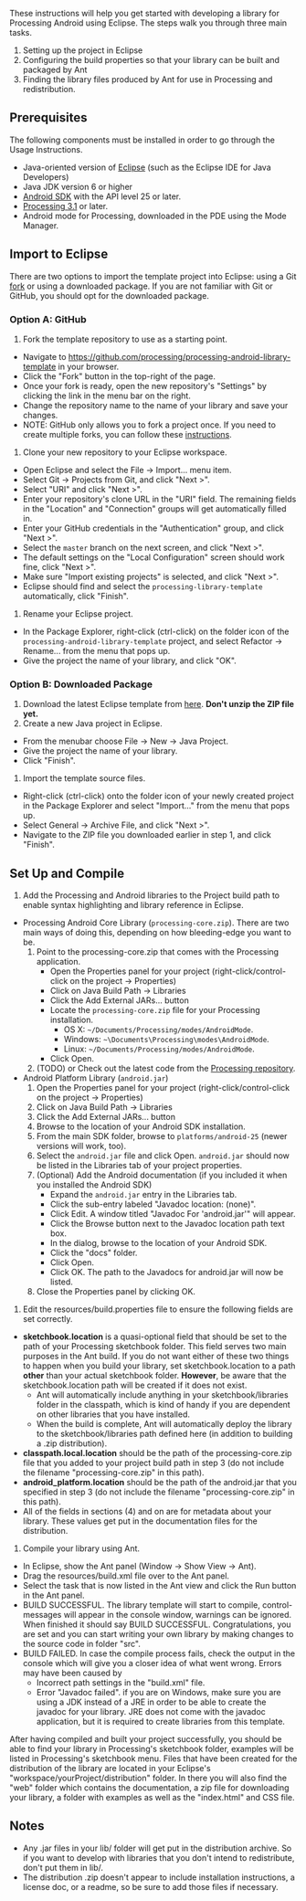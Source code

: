 These instructions will help you get started with developing a library for Processing Android using Eclipse. The steps walk you through three main tasks.

1. Setting up the project in Eclipse
1. Configuring the build properties so that your library can be built and packaged by Ant
1. Finding the library files produced by Ant for use in Processing and redistribution.

## Prerequisites

The following components must be installed in order to go through the Usage Instructions.

* Java-oriented version of [Eclipse](http://www.eclipse.org/) (such as the Eclipse IDE for Java Developers)
* Java JDK version 6 or higher
* [Android SDK](https://developer.android.com/studio/index.html#downloads) with the API level 25 or later.
* [Processing 3.1](http://processing.org/download/) or later.
* Android mode for Processing, downloaded in the PDE using the Mode Manager.

## Import to Eclipse

There are two options to import the template project into Eclipse: using a Git [fork](https://help.github.com/articles/fork-a-repo) or using a downloaded package. If you are not familiar with Git or GitHub, you should opt for the downloaded package.

### Option A: GitHub

1. Fork the template repository to use as a starting point.
  * Navigate to https://github.com/processing/processing-android-library-template in your browser.
  * Click the "Fork" button in the top-right of the page.
  * Once your fork is ready, open the new repository's "Settings" by clicking the link in the menu bar on the right.
  * Change the repository name to the name of your library and save your changes.
  * NOTE: GitHub only allows you to fork a project once. If you need to create multiple forks, you can follow these [instructions](http://adrianshort.org/2011/11/08/create-multiple-forks-of-a-github-repo/).
1. Clone your new repository to your Eclipse workspace.
  * Open Eclipse and select the File → Import... menu item.
  * Select Git → Projects from Git, and click "Next >".
  * Select "URI" and click "Next >". 
  * Enter your repository's clone URL in the "URI" field. The remaining fields in the "Location" and "Connection" groups will get automatically filled in.
  * Enter your GitHub credentials in the "Authentication" group, and click "Next >".
  * Select the `master` branch on the next screen, and click "Next >".
  * The default settings on the "Local Configuration" screen should work fine, click "Next >".
  * Make sure "Import existing projects" is selected, and click "Next >".
  * Eclipse should find and select the `processing-library-template` automatically, click "Finish".
1. Rename your Eclipse project.
  * In the Package Explorer, right-click (ctrl-click) on the folder icon of the `processing-android-library-template` project, and select Refactor → Rename... from the menu that pops up. 
  * Give the project the name of your library, and click "OK".
  
### Option B: Downloaded Package

1. Download the latest Eclipse template from [here](https://github.com/processing/processing-android-library-template/releases). **Don't unzip the ZIP file yet.**
1. Create a new Java project in Eclipse. 
* From the menubar choose File → New → Java Project. 
* Give the project the name of your library. 
* Click "Finish".
1. Import the template source files.
* Right-click (ctrl-click) onto the folder icon of your newly created project in the Package Explorer and select "Import..." from the menu that pops up. 
* Select General → Archive File, and click "Next >".
* Navigate to the ZIP file you downloaded earlier in step 1, and click "Finish".

## Set Up and Compile

1. Add the Processing and Android libraries to the Project build path to enable syntax highlighting and library reference in Eclipse.
  * Processing Android Core Library (`processing-core.zip`). There are two main ways of doing this, depending on how bleeding-edge you want to be.
      1. Point to the processing-core.zip that comes with the Processing application.
          * Open the Properties panel for your project (right-click/control-click on the project → Properties)
          * Click on Java Build Path → Libraries
          * Click the Add External JARs... button
          * Locate the `processing-core.zip` file for your Processing installation.
              * OS X: `~/Documents/Processing/modes/AndroidMode`.
              * Windows: `~\Documents\Processing\modes\AndroidMode`.
              * Linux: `~/Documents/Processing/modes/AndroidMode`.
	      * Click Open.
      1. (TODO) or Check out the latest code from the [Processing repository](https://github.com/processing/processing).
  * Android Platform Library (`android.jar`)
      1. Open the Properties panel for your project (right-click/control-click on the project → Properties)
      1. Click on Java Build Path → Libraries
      1. Click the Add External JARs... button
      1. Browse to the location of your Android SDK installation.
      1. From the main SDK folder, browse to `platforms/android-25` (newer versions will work, too).
      1. Select the `android.jar` file and click Open. `android.jar` should now be listed in the Libraries tab of your project properties.
      1. (Optional) Add the Android documentation (if you included it when you installed the Android SDK)
          * Expand the `android.jar` entry in the Libraries tab.
          * Click the sub-entry labeled "Javadoc location: (none)".
          * Click Edit. A window titled "Javadoc For 'android.jar'" will appear.
          * Click the Browse button next to the Javadoc location path text box.
          * In the dialog, browse to the location of your Android SDK.
          * Click the "docs" folder.
          * Click Open.
          * Click OK. The path to the Javadocs for android.jar will now be listed.
      1. Close the Properties panel by clicking OK.
1. Edit the resources/build.properties file to ensure the following fields are set correctly.
  * **sketchbook.location** is a quasi-optional field that should be set to the path of your Processing sketchbook folder. This field serves two main purposes in the Ant build. If you do not want either of these two things to happen when you build your library, set sketchbook.location to a path **other** than your actual sketchbook folder. **However**, be aware that the sketchbook.location path will be created if it does not exist.
      * Ant will automatically include anything in your sketchbook/libraries folder in the classpath, which is kind of handy if you are dependent on other libraries that you have installed.
      * When the build is complete, Ant will automatically deploy the library to the sketchbook/libraries path defined here (in addition to building a .zip distribution).
  * **classpath.local.location** should be the path of the processing-core.zip file that you added to your project build path in step 3 (do not include the filename "processing-core.zip" in this path).
  * **android_platform.location** should be the path of the android.jar that you specified in step 3 (do not include the filename "processing-core.zip" in this path).
  * All of the fields in sections (4) and on are for metadata about your library. These values get put in the documentation files for the distribution.
1. Compile your library using Ant.
  * In Eclipse, show the Ant panel (Window → Show View → Ant).
  * Drag the resources/build.xml file over to the Ant panel.
  * Select the task that is now listed in the Ant view and click the Run button in the Ant panel.
  * BUILD SUCCESSFUL. The library template will start to compile, control-messages will appear in the console window, warnings can be ignored. When finished it should say BUILD SUCCESSFUL. Congratulations, you are set and you can start writing your own library by making changes to the source code in folder "src".
  * BUILD FAILED. In case the compile process fails, check the output in the console which will give you a closer idea of what went wrong. Errors may have been caused by
      * Incorrect path settings in the "build.xml" file.
      * Error "Javadoc failed". if you are on Windows, make sure you are using a JDK instead of a JRE in order to be able to create the javadoc for your library. JRE does not come with the javadoc application, but it is required to create libraries from this template.

After having compiled and built your project successfully, you should be able to find your library in Processing's sketchbook folder, examples will be listed in Processing's sketchbook menu. Files that have been created for the distribution of the library are located in your Eclipse's "workspace/yourProject/distribution" folder. In there you will also find the "web" folder which contains the documentation, a zip file for downloading your library, a folder with examples as well as the "index.html" and CSS file.

## Notes

* Any .jar files in your lib/ folder will get put in the distribution archive. So if you want to develop with libraries that you don't intend to redistribute, don't put them in lib/.
* The distribution .zip doesn't appear to include installation instructions, a license doc, or a readme, so be sure to add those files if necessary.
